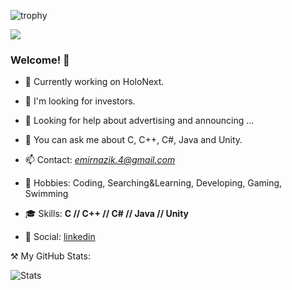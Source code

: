 ![trophy](https://github-profile-trophy.vercel.app/?username=reaksiyon)

![](https://komarev.com/ghpvc/?username=reaksiyon&color=yellow&style=flat-square)
### Welcome! 👋


- 🔭 Currently working on HoloNext.                                   
- 👯 I'm looking for investors.
- 🤔 Looking for help about advertising and announcing ...
- 💬 You can ask me about C, C++, C#, Java and Unity.
- 📫 Contact: *emirnazik.4@gmail.com*
- 💜 Hobbies: Coding, Searching&Learning, Developing, Gaming, Swimming                                  

- 🎓 Skills: **C // C++ // C# // Java // Unity**

- 👔 Social: [linkedin](https://www.linkedin.com/in/emir-nazik-b0b69b150/)

⚒️ My GitHub Stats:

![Stats](https://github-readme-stats.vercel.app/api?username=reaksiyon)
<!--

-->
